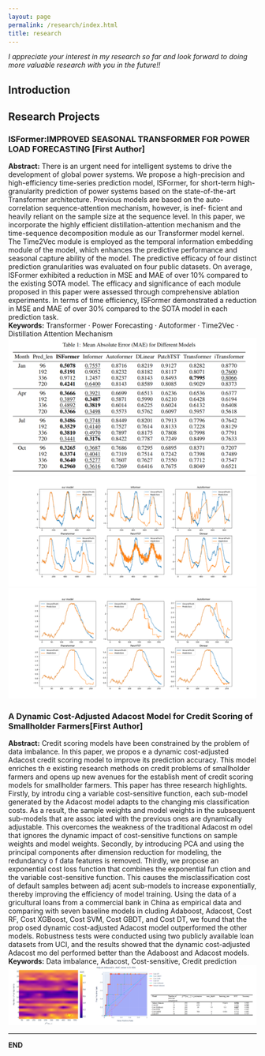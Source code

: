 ```yaml
---
layout: page
permalink: /research/index.html
title: research
---
```


*I appreciate your interest in my research so far and look forward to doing more valuable research with you in the future!!*

## Introduction


## Research Projects
### ISFormer:IMPROVED SEASONAL TRANSFORMER FOR POWER LOAD FORECASTING [First Author]
**Abstract:** There is an urgent need for intelligent systems to drive the development of global power systems. We
propose a high-precision and high-efficiency time-series prediction model, ISFormer, for short-term
high-granularity prediction of power systems based on the state-of-the-art Transformer architecture.
Previous models are based on the auto-correlation sequence-attention mechanism, however, is inef-
ficient and heavily reliant on the sample size at the sequence level. In this paper, we incorporate
the highly efficient distillation-attention mechanism and the time-sequence decomposition module
as our Transformer model kernel. The Time2Vec module is employed as the temporal information
embedding module of the model, which enhances the predictive performance and seasonal capture
ability of the model. The predictive efficacy of four distinct prediction granularities was evaluated
on four public datasets. On average, ISFormer exhibited a reduction in MSE and MAE of over 10%
compared to the existing SOTA model. The efficacy and significance of each module proposed in
this paper were assessed through comprehensive ablation experiments. In terms of time efficiency,
ISFormer demonstrated a reduction in MSE and MAE of over 30% compared to the SOTA model in
each prediction task.
<br>**Keywords:** Transformer · Power Forecasting · Autoformer · Time2Vec · Distillation Attention Mechanism
<img src="/images/Table_ISFormer_result.png" > 
<img src="/images/Fig_ISFormer_resut2.png" > 
<img src="/images/Fig_ISFormer_resut.png" > 


### A Dynamic Cost-Adjusted Adacost Model for Credit Scoring of Smallholder Farmers[First Author]
**Abstract:**  Credit scoring models have been constrained by the problem of data imbalance. In this paper, we propos
e a dynamic cost-adjusted Adacost credit scoring model to improve its prediction accuracy. This model enriches th
e existing research methods on credit problems of smallholder farmers and opens up new avenues for the establish
ment of credit scoring models for smallholder farmers. This paper has three research highlights. Firstly, by introdu
cing a variable cost-sensitive function, each sub-model generated by the Adacost model adapts to the changing mis
classification costs. As a result, the sample weights and model weights in the subsequent sub-models that are assoc
iated with the previous ones are dynamically adjustable. This overcomes the weakness of the traditional Adacost m
odel that ignores the dynamic impact of cost-sensitive functions on sample weights and model weights. Secondly, 
by introducing PCA and using the principal components after dimension reduction for modeling, the redundancy o
f data features is removed. Thirdly, we propose an exponential cost loss function that combines the exponential fun
ction and the variable cost-sensitive function. This causes the misclassification cost of default samples between adj
acent sub-models to increase exponentially, thereby improving the efficiency of model training. Using the data of a
gricultural loans from a commercial bank in China as empirical data and comparing with seven baseline models in
cluding Adaboost, Adacost, Cost RF, Cost XGBoost, Cost SVM, Cost GBDT, and Cost DT, we found that the prop
osed dynamic cost-adjusted Adacost model outperformed the other models. Robustness tests were conducted using
two publicly available loan datasets from UCI, and the results showed that the dynamic cost-adjusted Adacost mo
del performed better than the Adaboost and Adacost models.
**Keywords:** Data imbalance, Adacost, Cost-sensitive, Credit prediction
<img src="/images/p1.png" > 



---
**END**
